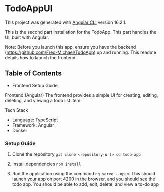 # TodoAppUI

This project was generated with [Angular CLI](https://github.com/angular/angular-cli) version 16.2.1.

This is the second part installation for the TodoApp. This part handles the UI, built with Angular.

Note: Before you launch this app, ensure you have the backend (https://github.com/Fred-Michael/TodoApp) up and running. This readme details how to launch the frontend. 

## Table of Contents
- Frontend Setup Guide

Frontend (Angular)
The frontend provides a simple UI for creating, editing, deleting, and viewing a todo list item.

Tech Stack
- Language: TypeScript
- Framework: Angular
- Docker

### Setup Guide
1. Clone the repository
` git clone <repository-url>
cd todo-app `

2. Install dependencies
` npm install `

4. Run the application using the command ` ng serve --open `. This should launch your app on port 4200 in the browser, and you should see the todo app. You should be able to add, edit, delete, and view a to-do app
